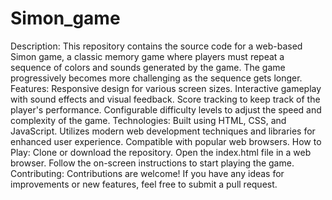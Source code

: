 # Simon_game
 Description:  This repository contains the source code for a web-based Simon game, a classic memory game where players must repeat a sequence of colors and sounds generated by the game. The game progressively becomes more challenging as the sequence gets longer.  Features:  Responsive design for various screen sizes. Interactive gameplay with sound effects and visual feedback. Score tracking to keep track of the player's performance. Configurable difficulty levels to adjust the speed and complexity of the game. Technologies:  Built using HTML, CSS, and JavaScript. Utilizes modern web development techniques and libraries for enhanced user experience. Compatible with popular web browsers. How to Play:  Clone or download the repository. Open the index.html file in a web browser. Follow the on-screen instructions to start playing the game. Contributing:  Contributions are welcome! If you have any ideas for improvements or new features, feel free to submit a pull request.

